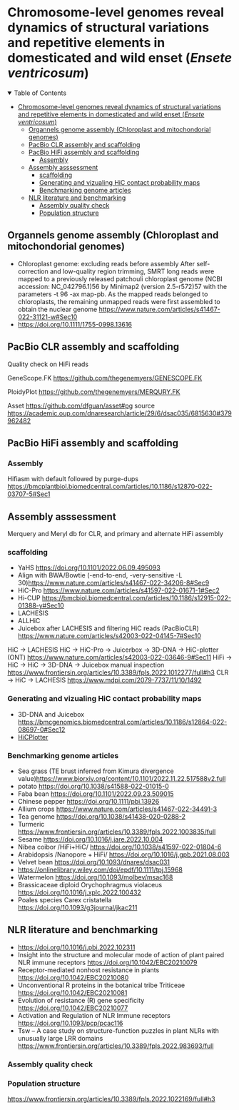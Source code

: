 # Chromosome-level genomes reveal dynamics of structural variations and repetitive elements in domesticated and wild enset (*Ensete ventricosum*)

<details open="open">
<summary>Table of Contents</summary>

- [Chromosome-level genomes reveal dynamics of structural variations and repetitive elements in domesticated and wild enset (*Ensete ventricosum*)](#chromosome-level-genomes-reveal-dynamics-of-structural-variations-and-repetitive-elements-in-domesticated-and-wild-enset-ensete-ventricosum)
  - [Organnels genome assembly (Chloroplast and mitochondorial genomes)](#organnels-genome-assembly-chloroplast-and-mitochondorial-genomes)
  - [PacBio CLR assembly and scaffolding](#pacbio-clr-assembly-and-scaffolding)
  - [PacBio HiFi assembly and scaffolding](#pacbio-hifi-assembly-and-scaffolding)
    - [Assembly](#assembly)
  - [Assembly asssessment](#assembly-asssessment)
    - [scaffolding](#scaffolding)
    - [Generating and vizualing HiC contact probability maps](#generating-and-vizualing-hic-contact-probability-maps)
    - [Benchmarking genome articles](#benchmarking-genome-articles)
  - [NLR literature and benchmarking](#nlr-literature-and-benchmarking)
    - [Assembly quality check](#assembly-quality-check)
    - [Population structure](#population-structure)

## Organnels genome assembly (Chloroplast and mitochondorial genomes)
- Chloroplast genome: excluding reads before assembly 
After self-correction and low-quality region trimming, SMRT long reads were mapped to a previously released patchouli chloroplast genome (NCBI accession: NC_042796.1)56 by Minimap2 (version 2.5-r572)57 with the parameters -t 96 -ax map-pb. As the mapped reads belonged to chloroplasts, the remaining unmapped reads were first assembled to obtain the nuclear genome <https://www.nature.com/articles/s41467-022-31121-w#Sec10>
- <https://doi.org/10.1111/1755-0998.13616>



## PacBio CLR assembly and scaffolding

Quality check on HiFi reads

GeneScope.FK <https://github.com/thegenemyers/GENESCOPE.FK>

PloidyPlot <https://github.com/thegenemyers/MERQURY.FK>

Asset <https://github.com/dfguan/asset#pg>
source <https://academic.oup.com/dnaresearch/article/29/6/dsac035/6815630#379962482>

## PacBio HiFi assembly and scaffolding

### Assembly
Hifiasm with default followed by purge-dups <https://bmcplantbiol.biomedcentral.com/articles/10.1186/s12870-022-03707-5#Sec1>

## Assembly asssessment
Merquery and Meryl db for CLR, and primary and alternate HiFi assembly
### scaffolding 

- YaHS <https://doi.org/10.1101/2022.06.09.495093>
- Align with BWA/Bowtie (-end-to-end, -very-sensitive -L 30)<https://www.nature.com/articles/s41467-022-34206-8#Sec9>
- HiC-Pro <https://www.nature.com/articles/s41597-022-01671-1#Sec2>
- Hi-CUP <https://bmcbiol.biomedcentral.com/articles/10.1186/s12915-022-01388-y#Sec10>
- LACHESIS
- ALLHiC
- Juicebox after LACHESIS and filtering HiC reads (PacBioCLR) <https://www.nature.com/articles/s42003-022-04145-7#Sec10>

HiC -> LACHESIS
HiC -> HiC-Pro -> Juicerbox -> 3D-DNA -> HiC-plotter (ONT) <https://www.nature.com/articles/s42003-022-03646-9#Sec11>
HiFi -> HiC -> HiC -> 3D-DNA -> Juicebox manual inspection <https://www.frontiersin.org/articles/10.3389/fpls.2022.1012277/full#h3>
CLR -> HiC -> LACHESIS <https://www.mdpi.com/2079-7737/11/10/1492>

### Generating and vizualing HiC contact probability maps

- 3D-DNA and Juicebox <https://bmcgenomics.biomedcentral.com/articles/10.1186/s12864-022-08697-0#Sec12>
- [HiCPlotter](https://genomebiology.biomedcentral.com/articles/10.1186/s13059-015-0767-1)

### Benchmarking genome articles

- Sea grass (TE brust inferred from Kimura divergence value)<https://www.biorxiv.org/content/10.1101/2022.11.22.517588v2.full>
- potato <https://doi.org/10.1038/s41588-022-01015-0>
- Faba bean <https://doi.org/10.1101/2022.09.23.509015>
- Chinese pepper  <https://doi.org/10.1111/pbi.13926>
- Allium crops <https://www.nature.com/articles/s41467-022-34491-3>
- Tea genome <https://doi.org/10.1038/s41438-020-0288-2>
- Turmeric <https://www.frontiersin.org/articles/10.3389/fpls.2022.1003835/full>
- Sesame <https://doi.org/10.1016/j.jare.2022.10.004>
- Nibea coibor /HiFi+HiC/ <https://doi.org/10.1038/s41597-022-01804-6>
- Arabidopsis /Nanopore + HiFi/ <https://doi.org/10.1016/j.gpb.2021.08.003>
- Velvet bean <https://doi.org/10.1093/dnares/dsac031>
- <https://onlinelibrary.wiley.com/doi/epdf/10.1111/tpj.15968>
- Watermelon <https://doi.org/10.1093/molbev/msac168>
- Brassicaceae diploid Orychophragmus violaceus <https://doi.org/10.1016/j.xplc.2022.100432>
- Poales species Carex cristatella <https://doi.org/10.1093/g3journal/jkac211>

## NLR literature and benchmarking
- <https://doi.org/10.1016/j.pbi.2022.102311>
- Insight into the structure and molecular mode of action of plant paired NLR immune receptors  <https://doi.org/10.1042/EBC20210079>
- Receptor-mediated nonhost resistance in plants  <https://doi.org/10.1042/EBC20210080>
- Unconventional R proteins in the botanical tribe Triticeae  <https://doi.org/10.1042/EBC20210081>
- Evolution of resistance (R) gene specificity <https://doi.org/10.1042/EBC20210077>
- Activation and Regulation of NLR Immune receptors <https://doi.org/10.1093/pcp/pcac116>
- Tsw – A case study on structure-function puzzles in plant NLRs with unusually large LRR domains <https://www.frontiersin.org/articles/10.3389/fpls.2022.983693/full>
### Assembly quality check 

### Population structure
<https://www.frontiersin.org/articles/10.3389/fpls.2022.1022169/full#h3>
